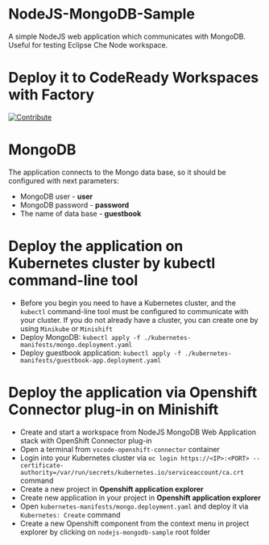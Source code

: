 # NodeJS-MongoDB-Sample
A simple NodeJS web application which communicates with MongoDB. Useful for testing Eclipse Che Node workspace.

# Deploy it to CodeReady Workspaces with Factory

[![Contribute](https://github.com/blues-man/nodejs-mongodb-sample/raw/master/factory-contribute.svg)](https://codeready-openshift-workspaces.apps.cluster-kena-c899.kena-c899.example.opentlc.com/factory?url=https://github.com/Red-Wine-Software/nodejs-mongodb-sample.git)

# MongoDB
The application connects to the Mongo data base, so it should be configured with next parameters:
- MongoDB user - <b>user</b>
- MongoDB password - <b>password</b>
- The name of data base - <b>guestbook</b>

# Deploy the application on Kubernetes cluster by kubectl command-line tool
- Before you begin you need to have a Kubernetes cluster, and the `kubectl` command-line tool must be configured to communicate with your cluster. If you do not already have a cluster, you can create one by using `Minikube` or `Minishift`
- Deploy MongoDB:
		`kubectl apply -f ./kubernetes-manifests/mongo.deployment.yaml`
- Deploy guestbook application:
		`kubectl apply -f ./kubernetes-manifests/guestbook-app.deployment.yaml`

#  Deploy the application via Openshift Connector plug-in on Minishift
- Create and start a workspace from NodeJS MongoDB Web Application stack with OpenShift Connector plug-in
- Open a terminal from `vscode-openshift-connector` container
- Login into your Kubernetes cluster via `oc login https://<IP>:<PORT> --certificate-authority=/var/run/secrets/kubernetes.io/serviceaccount/ca.crt` command
- Create a new project in <b>Openshift application explorer</b>
- Create new application in your project in <b>Openshift application explorer</b>
- Open `kubernetes-manifests/mongo.deployment.yaml` and deploy it via `Kubernetes: Create` command
- Create a new Openshift component from the context menu in project explorer by clicking on `nodejs-mongodb-sample` root folder
